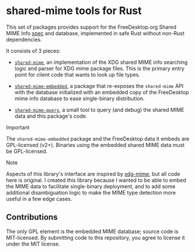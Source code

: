 # shared-mime tools for Rust

This set of packages provides support for the FreeDesktop.org Shared MIME Info
[spec][] and database, implemented in safe Rust without non-Rust dependencies.

[spec]: https://specifications.freedesktop.org/shared-mime-info-spec/shared-mime-info-spec-latest.html

It consists of 3 pieces:

-   [`shared-mime`](shared-mime/), an implementation of the XDG shared MIME info
    searching logic and parser for XDG mime package files.  This is the primary
    entry point for client code that wants to look up file types.

-   [`shared-mime-embedded`](shared-mime-embedded/), a package that re-exposes the
    `shared-mime` API with the database initialized with an embedded copy of the
    FreeDesktop mime info database to ease single-binary distribution.

-   [`shared-mime-query`](shared-mime-query), a small tool to query (and debug)
    the shared MIME data and this package's code.

> [!IMPORTANT]
> The `shared-mime-embedded` package and the FreeDesktop data it embeds are
> GPL-licensed (v2+). Binaries using the embedded shared MIME data must be
> GPL-licensed.

> [!NOTE]
>
> Aspects of this library's interface are inspired by [xdg-mime][], but all code
> here is original.  I created this library because I wanted to be able to embed
> the MIME data to facilitate single-binary deployment, and to add some
> additional disambiguation logic to make the MIME type detection more useful in
> a few edge cases.

[xdg-mime]: https://github.com/ebassi/xdg-mime-rs

## Contributions

The only GPL element is the embedded MIME database; source code is MIT-licensed.
By submitting code to this repository, you agree to license it under the MIT
license.
